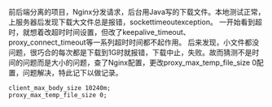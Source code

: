 
前后端分离的项目，Nginx分发请求，后台用Java写的下载文件。本地测试正常，上服务器后发现下载大文件总是报错，sockettimeoutexception。
一开始看到超时，就想着改超时时间设置，但改了keepalive_timeout、proxy_connect_timeout等一系列超时时间都不起作用。
后来发现，小文件都没问题，很巧合的每次都是下载到1G时就报错，下载中止，失败。故而猜测不是时间的问题而是大小的问题，查了Nginx配置，更改proxy_max_temp_file_size 0配置，问题解决，特此记下以做记录。

````
client_max_body_size 10240m;
proxy_max_temp_file_size 0;
````